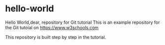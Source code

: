 # hello-world
Hello World,dear, repository for Git tutorial
This is an example repository for the Git tutoial on https://www.w3schools.com

This repository is built step by step in the tutorial.
